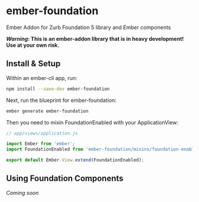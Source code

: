 ember-foundation
================

Ember Addon for Zurb Foundation 5 library and Ember components

***Warning*: This is an ember-addon library that is in heavy development! Use at your own risk.**

## Install & Setup

Within an ember-cli app, run:

```sh
npm install --save-dev ember-foundation
```

Next, run the blueprint for ember-foundation:

```sh
ember generate ember-foundation
```

Then you need to mixin FoundationEnabled with your ApplicationView:

```js
// app/views/application.js

import Ember from 'ember';
import FoundationEnabled from 'ember-foundation/mixins/foundation-enabled';

export default Ember.View.extend(FoundationEnabled);
```

## Using Foundation Components

*Coming soon*
